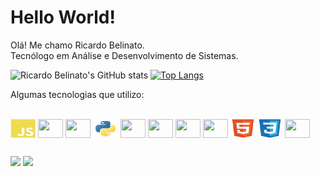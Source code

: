 # Hello World!

Olá! Me chamo Ricardo Belinato. <br>
Tecnólogo em Análise e Desenvolvimento de Sistemas.

![Ricardo Belinato's GitHub stats](https://github-readme-stats.vercel.app/api?username=ricardobelinato&show_icons=true&theme=radical)
[![Top Langs](https://github-readme-stats.vercel.app/api/top-langs/?username=ricardobelinato&layout=donut&theme=radical)](https://github.com/anuraghazra/github-readme-stats)

Algumas tecnologias que utilizo:

<div style="display: inline_block"><br>
  <img align="center" height="30" width="40" src="https://raw.githubusercontent.com/devicons/devicon/master/icons/javascript/javascript-plain.svg">
  <img align="center" height="30" width="40" src="https://cdn.jsdelivr.net/gh/devicons/devicon@latest/icons/vuejs/vuejs-original.svg">
  <img align="center" height="30" width="40" src="https://cdn.jsdelivr.net/gh/devicons/devicon@latest/icons/vuetify/vuetify-original.svg">
  <img align="center" height="30" width="40" src="https://raw.githubusercontent.com/devicons/devicon/master/icons/python/python-original.svg">
  <img align="center" height="30" width="40" src="https://cdn.jsdelivr.net/gh/devicons/devicon@latest/icons/cplusplus/cplusplus-original.svg" />
  <img align="center" height="30" width="40" src="https://cdn.jsdelivr.net/gh/devicons/devicon@latest/icons/php/php-original.svg" />
  <img align="center" height="30" width="40" src="https://cdn.jsdelivr.net/gh/devicons/devicon@latest/icons/mysql/mysql-original.svg" />
  <img align="center" height="30" width="40" src="https://cdn.jsdelivr.net/gh/devicons/devicon@latest/icons/git/git-original.svg" />
  <img align="center" height="30" width="40" src="https://raw.githubusercontent.com/devicons/devicon/master/icons/html5/html5-original.svg">
  <img align="center" height="30" width="40" src="https://raw.githubusercontent.com/devicons/devicon/master/icons/css3/css3-original.svg">
  <img align="center" height="30" width="40" src="https://cdn.jsdelivr.net/gh/devicons/devicon@latest/icons/bootstrap/bootstrap-original.svg">
</div>
  
  ##
  
  <div> 
    <a href="https://www.linkedin.com/in/ricardo-belinato-967466242/" target="_blank"><img src="https://img.shields.io/badge/-LinkedIn-%230077B5?style=for-the-badge&logo=linkedin&logoColor=white" target="_blank"></a> 
    <a href = "mailto:ricbelinato@gmail.com"><img src="https://img.shields.io/badge/-Gmail-%23333?style=for-the-badge&logo=gmail&logoColor=white" target="_blank"></a>
  </div>

    
<!--
    https://github.com/rafaballerini/PerfilGithub?tab=readme-ov-file
    https://github.com/anuraghazra/github-readme-stats/blob/master/readme.md#deploy-on-your-own-vercel-instance
    https://dev.to/envoy_/150-badges-for-github-pnk
-->

